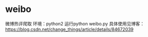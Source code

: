 # weibo
微博热评爬取
环境：python2
运行python weibo.py
具体使用见博客：https://blog.csdn.net/change_things/article/details/84672039
